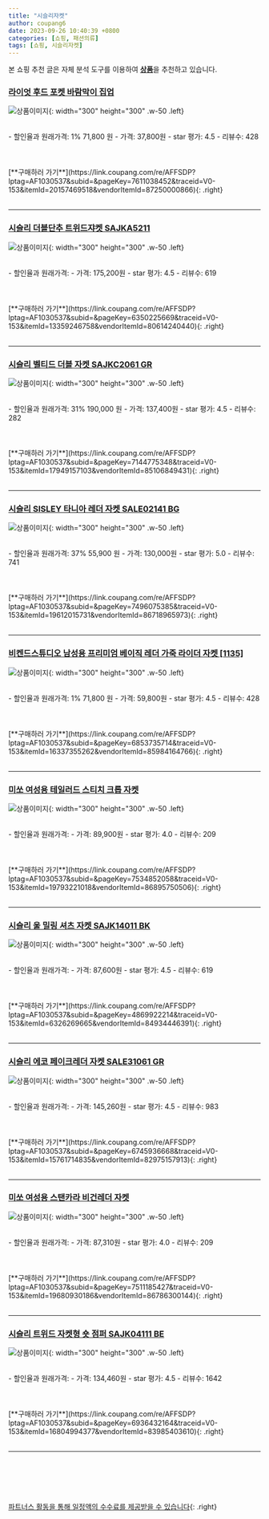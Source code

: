 ```yaml
---
title: "시슬리자켓"
author: coupang6
date: 2023-09-26 10:40:39 +0800
categories: [쇼핑, 패션의류]
tags: [쇼핑, 시슬리자켓]
---
```


본 쇼핑 추천 글은 자체 분석 도구를 이용하여 [**상품**](https://link.coupang.com/a/bao1ui)을 추천하고 있습니다.

### [라이엇 후드 포켓 바람막이 집업](https://link.coupang.com/re/AFFSDP?lptag=AF1030537&subid=&pageKey=7611038452&traceid=V0-153&itemId=20157469518&vendorItemId=87250000866)

![상품이미지](https://thumbnail7.coupangcdn.com/thumbnails/remote/230x230ex/image/vendor_inventory/0758/3d1cd46392cc4d8f0a534ca3d7170c50d096e602bd28c84b19a82b887b3c.jpg){: width="300" height="300" .w-50 .left}


<br>
- 할인율과 원래가격: 1%  71,800   원
- 가격: 37,800원
- star 평가: 4.5
- 리뷰수: 428
<br>
<br>
<br>
<br>
[**구매하러 가기**](https://link.coupang.com/re/AFFSDP?lptag=AF1030537&subid=&pageKey=7611038452&traceid=V0-153&itemId=20157469518&vendorItemId=87250000866){: .right}
<br>
<br>

---

### [시슬리 더블단추 트위드쟈켓 SAJKA5211](https://link.coupang.com/re/AFFSDP?lptag=AF1030537&subid=&pageKey=6350225669&traceid=V0-153&itemId=13359246758&vendorItemId=80614240440)

![상품이미지](https://thumbnail8.coupangcdn.com/thumbnails/remote/230x230ex/image/vendor_inventory/0eb5/91387a4b448570b3bc5f285ba543debc988a3ad811bef8624be72c14fc61.jpg){: width="300" height="300" .w-50 .left}


<br>
- 할인율과 원래가격: 
- 가격: 175,200원
- star 평가: 4.5
- 리뷰수: 619
<br>
<br>
<br>
<br>
[**구매하러 가기**](https://link.coupang.com/re/AFFSDP?lptag=AF1030537&subid=&pageKey=6350225669&traceid=V0-153&itemId=13359246758&vendorItemId=80614240440){: .right}
<br>
<br>

---

### [시슬리 벨티드 더블 자켓 SAJKC2061 GR](https://link.coupang.com/re/AFFSDP?lptag=AF1030537&subid=&pageKey=7144775348&traceid=V0-153&itemId=17949157103&vendorItemId=85106849431)

![상품이미지](https://thumbnail9.coupangcdn.com/thumbnails/remote/230x230ex/image/vendor_inventory/3567/a7b633b22845a8847e55df534b3e0ff7ae843b28ab0a5a7e980df163ede3.jpg){: width="300" height="300" .w-50 .left}


<br>
- 할인율과 원래가격: 31%  190,000   원
- 가격: 137,400원
- star 평가: 4.5
- 리뷰수: 282
<br>
<br>
<br>
<br>
[**구매하러 가기**](https://link.coupang.com/re/AFFSDP?lptag=AF1030537&subid=&pageKey=7144775348&traceid=V0-153&itemId=17949157103&vendorItemId=85106849431){: .right}
<br>
<br>

---

### [시슬리 SISLEY 타니아 레더 자켓 SALE02141 BG](https://link.coupang.com/re/AFFSDP?lptag=AF1030537&subid=&pageKey=7496075385&traceid=V0-153&itemId=19612015731&vendorItemId=86718965973)

![상품이미지](https://thumbnail8.coupangcdn.com/thumbnails/remote/230x230ex/image/vendor_inventory/68e4/3a88ecce45c90369e501ef7f39eab6f4095669a6e8289efe85eaad2e2398.jpg){: width="300" height="300" .w-50 .left}


<br>
- 할인율과 원래가격: 37%  55,900   원
- 가격: 130,000원
- star 평가: 5.0
- 리뷰수: 741
<br>
<br>
<br>
<br>
[**구매하러 가기**](https://link.coupang.com/re/AFFSDP?lptag=AF1030537&subid=&pageKey=7496075385&traceid=V0-153&itemId=19612015731&vendorItemId=86718965973){: .right}
<br>
<br>

---

### [비켄드스튜디오 남성용 프리미엄 베이직 레더 가죽 라이더 자켓 [1135]](https://link.coupang.com/re/AFFSDP?lptag=AF1030537&subid=&pageKey=6853735714&traceid=V0-153&itemId=16337355262&vendorItemId=85984164766)

![상품이미지](https://thumbnail10.coupangcdn.com/thumbnails/remote/230x230ex/image/vendor_inventory/e0bf/210495f4025ce1a8a275af8daa3b06a11363970da5e413446fb7f9b4d02e.jpg){: width="300" height="300" .w-50 .left}


<br>
- 할인율과 원래가격: 1%  71,800   원
- 가격: 59,800원
- star 평가: 4.5
- 리뷰수: 428
<br>
<br>
<br>
<br>
[**구매하러 가기**](https://link.coupang.com/re/AFFSDP?lptag=AF1030537&subid=&pageKey=6853735714&traceid=V0-153&itemId=16337355262&vendorItemId=85984164766){: .right}
<br>
<br>

---

### [미쏘 여성용 테일러드 스티치 크롭 자켓](https://link.coupang.com/re/AFFSDP?lptag=AF1030537&subid=&pageKey=7534852058&traceid=V0-153&itemId=19793221018&vendorItemId=86895750506)

![상품이미지](https://thumbnail9.coupangcdn.com/thumbnails/remote/230x230ex/image/retail/images/2023/08/16/17/5/f417a96f-68d0-4884-bd21-a7595731de24.jpg){: width="300" height="300" .w-50 .left}


<br>
- 할인율과 원래가격: 
- 가격: 89,900원
- star 평가: 4.0
- 리뷰수: 209
<br>
<br>
<br>
<br>
[**구매하러 가기**](https://link.coupang.com/re/AFFSDP?lptag=AF1030537&subid=&pageKey=7534852058&traceid=V0-153&itemId=19793221018&vendorItemId=86895750506){: .right}
<br>
<br>

---

### [시슬리 울 밀링 셔츠 자켓 SAJK14011 BK](https://link.coupang.com/re/AFFSDP?lptag=AF1030537&subid=&pageKey=4869922214&traceid=V0-153&itemId=6326269665&vendorItemId=84934446391)

![상품이미지](https://thumbnail7.coupangcdn.com/thumbnails/remote/230x230ex/image/vendor_inventory/1970/f7a921f7f7c21dbc167c862acb8141c2f4011c6d41bcdafd8e36d351d389.jpg){: width="300" height="300" .w-50 .left}


<br>
- 할인율과 원래가격: 
- 가격: 87,600원
- star 평가: 4.5
- 리뷰수: 619
<br>
<br>
<br>
<br>
[**구매하러 가기**](https://link.coupang.com/re/AFFSDP?lptag=AF1030537&subid=&pageKey=4869922214&traceid=V0-153&itemId=6326269665&vendorItemId=84934446391){: .right}
<br>
<br>

---

### [시슬리 에코 페이크레더 자켓 SALE31061 GR](https://link.coupang.com/re/AFFSDP?lptag=AF1030537&subid=&pageKey=6745936668&traceid=V0-153&itemId=15761714835&vendorItemId=82975157913)

![상품이미지](https://thumbnail6.coupangcdn.com/thumbnails/remote/230x230ex/image/vendor_inventory/9730/7ec437b25efe904ae3dc63dace96d7f1d92b005d9641e5bde4a932901665.jpg){: width="300" height="300" .w-50 .left}


<br>
- 할인율과 원래가격: 
- 가격: 145,260원
- star 평가: 4.5
- 리뷰수: 983
<br>
<br>
<br>
<br>
[**구매하러 가기**](https://link.coupang.com/re/AFFSDP?lptag=AF1030537&subid=&pageKey=6745936668&traceid=V0-153&itemId=15761714835&vendorItemId=82975157913){: .right}
<br>
<br>

---

### [미쏘 여성용 스탠카라 비건레더 자켓](https://link.coupang.com/re/AFFSDP?lptag=AF1030537&subid=&pageKey=7511185427&traceid=V0-153&itemId=19680930186&vendorItemId=86786300144)

![상품이미지](https://thumbnail10.coupangcdn.com/thumbnails/remote/230x230ex/image/rs_quotation_api/639einay/b4aac4021df847929d7a5846d77106dd.jpg){: width="300" height="300" .w-50 .left}


<br>
- 할인율과 원래가격: 
- 가격: 87,310원
- star 평가: 4.0
- 리뷰수: 209
<br>
<br>
<br>
<br>
[**구매하러 가기**](https://link.coupang.com/re/AFFSDP?lptag=AF1030537&subid=&pageKey=7511185427&traceid=V0-153&itemId=19680930186&vendorItemId=86786300144){: .right}
<br>
<br>

---

### [시슬리 트위드 자켓형 숏 점퍼 SAJK04111 BE](https://link.coupang.com/re/AFFSDP?lptag=AF1030537&subid=&pageKey=6936432164&traceid=V0-153&itemId=16804994377&vendorItemId=83985403610)

![상품이미지](https://thumbnail8.coupangcdn.com/thumbnails/remote/230x230ex/image/vendor_inventory/cfc7/9e170fe1d91d4bc2294d2aeeaced8793a5ee78460612f5f62b2ada856042.jpg){: width="300" height="300" .w-50 .left}


<br>
- 할인율과 원래가격: 
- 가격: 134,460원
- star 평가: 4.5
- 리뷰수: 1642
<br>
<br>
<br>
<br>
[**구매하러 가기**](https://link.coupang.com/re/AFFSDP?lptag=AF1030537&subid=&pageKey=6936432164&traceid=V0-153&itemId=16804994377&vendorItemId=83985403610){: .right}
<br>
<br>

---
<br><br><br><br><br> [파트너스 활동을 통해 일정액의 수수료를 제공받을 수 있습니다](https://link.coupang.com/a/bao1ui){: .right}